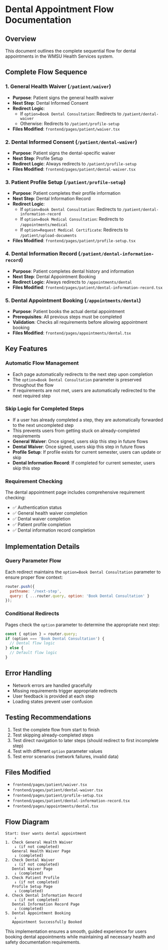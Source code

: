 # Dental Appointment Flow Documentation

## Overview
This document outlines the complete sequential flow for dental appointments in the WMSU Health Services system.

## Complete Flow Sequence

### 1. General Health Waiver (`/patient/waiver`)
- **Purpose**: Patient signs the general health waiver
- **Next Step**: Dental Informed Consent
- **Redirect Logic**: 
  - If `option=Book Dental Consultation`: Redirects to `/patient/dental-waiver`
  - Otherwise: Redirects to `/patient/profile-setup`
- **Files Modified**: `frontend/pages/patient/waiver.tsx`

### 2. Dental Informed Consent (`/patient/dental-waiver`)
- **Purpose**: Patient signs the dental-specific waiver
- **Next Step**: Profile Setup
- **Redirect Logic**: Always redirects to `/patient/profile-setup`
- **Files Modified**: `frontend/pages/patient/dental-waiver.tsx`

### 3. Patient Profile Setup (`/patient/profile-setup`)
- **Purpose**: Patient completes their profile information
- **Next Step**: Dental Information Record
- **Redirect Logic**:
  - If `option=Book Dental Consultation`: Redirects to `/patient/dental-information-record`
  - If `option=Book Medical Consultation`: Redirects to `/appointments/medical`
  - If `option=Request Medical Certificate`: Redirects to `/patient/upload-documents`
- **Files Modified**: `frontend/pages/patient/profile-setup.tsx`

### 4. Dental Information Record (`/patient/dental-information-record`)
- **Purpose**: Patient completes dental history and information
- **Next Step**: Dental Appointment Booking
- **Redirect Logic**: Always redirects to `/appointments/dental`
- **Files Modified**: `frontend/pages/patient/dental-information-record.tsx`

### 5. Dental Appointment Booking (`/appointments/dental`)
- **Purpose**: Patient books the actual dental appointment
- **Prerequisites**: All previous steps must be completed
- **Validation**: Checks all requirements before allowing appointment booking
- **Files Modified**: `frontend/pages/appointments/dental.tsx`

## Key Features

### Automatic Flow Management
- Each page automatically redirects to the next step upon completion
- The `option=Book Dental Consultation` parameter is preserved throughout the flow
- If requirements are not met, users are automatically redirected to the next required step

### Skip Logic for Completed Steps
- If a user has already completed a step, they are automatically forwarded to the next uncompleted step
- This prevents users from getting stuck on already-completed requirements
- **General Waiver**: Once signed, users skip this step in future flows
- **Dental Waiver**: Once signed, users skip this step in future flows  
- **Profile Setup**: If profile exists for current semester, users can update or skip
- **Dental Information Record**: If completed for current semester, users skip this step

### Requirement Checking
The dental appointment page includes comprehensive requirement checking:
- ✅ Authentication status
- ✅ General health waiver completion
- ✅ Dental waiver completion  
- ✅ Patient profile completion
- ✅ Dental information record completion

## Implementation Details

### Query Parameter Flow
Each redirect maintains the `option=Book Dental Consultation` parameter to ensure proper flow context:

```javascript
router.push({
  pathname: '/next-step',
  query: { ...router.query, option: 'Book Dental Consultation' }
});
```

### Conditional Redirects
Pages check the `option` parameter to determine the appropriate next step:

```javascript
const { option } = router.query;
if (option === 'Book Dental Consultation') {
  // Dental flow logic
} else {
  // Default flow logic
}
```

## Error Handling
- Network errors are handled gracefully
- Missing requirements trigger appropriate redirects
- User feedback is provided at each step
- Loading states prevent user confusion

## Testing Recommendations
1. Test the complete flow from start to finish
2. Test skipping already-completed steps
3. Test direct navigation to later steps (should redirect to first incomplete step)
4. Test with different `option` parameter values
5. Test error scenarios (network failures, invalid data)

## Files Modified
- `frontend/pages/patient/waiver.tsx`
- `frontend/pages/patient/dental-waiver.tsx`
- `frontend/pages/patient/profile-setup.tsx`
- `frontend/pages/patient/dental-information-record.tsx`
- `frontend/pages/appointments/dental.tsx`

## Flow Diagram
```
Start: User wants dental appointment
    ↓
1. Check General Health Waiver
    ↓ (if not completed)
   General Health Waiver Page
    ↓ (completed)
2. Check Dental Waiver
    ↓ (if not completed)
   Dental Waiver Page
    ↓ (completed)
3. Check Patient Profile
    ↓ (if not completed)
   Profile Setup Page
    ↓ (completed)
4. Check Dental Information Record
    ↓ (if not completed)
   Dental Information Record Page
    ↓ (completed)
5. Dental Appointment Booking
    ↓
   Appointment Successfully Booked
```

This implementation ensures a smooth, guided experience for users booking dental appointments while maintaining all necessary health and safety documentation requirements.
